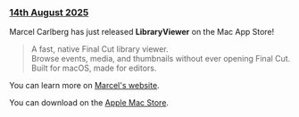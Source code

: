 ### [14th August 2025](/news/20250814)

Marcel Carlberg has just released **LibraryViewer** on the Mac App Store!

> A fast, native Final Cut library viewer.\
> Browse events, media, and thumbnails without ever opening Final Cut.\
> Built for macOS, made for editors.

You can learn more on [Marcel's website](https://marcelcarlberg.com/libraryviewer.html).

You can download on the [Apple Mac Store](https://apps.apple.com/app/libraryviewer/id6745802034).